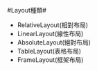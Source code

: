 #Layout種類#
* RelativeLayout(相對布局)
* LinearLayout(線性布局)
* AbsoluteLayout(絕對布局)
* TableLayout(表格布局)
* FrameLayout(框架布局)
